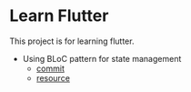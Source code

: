 # Learn Flutter

This project is for learning flutter.

- Using BLoC pattern for state management
  - [commit](https://github.com/growupanand/learn-flutter/commit/f831c12c98592779045ed9a2d1c9ecbe43c29186)
  - [resource](https://www.youtube.com/watch?v=jIoWkct6_EM)


